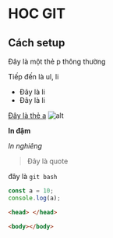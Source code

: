 # HOC GIT

## Cách setup

Đây là một thẻ p thông thường

Tiếp đến là ul, li

- Đây là li
- Đây là li

[Đây là thẻ a](https://github.com/)
![alt](https://picsum.photos/600/200)

**In đậm**

_In nghiêng_

> Đây là quote

đây là `git bash`

```js
const a = 10;
console.log(a);
```

```html
<head> </head>

<body></body>
```
